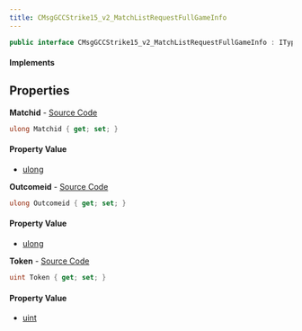 ```yaml
---
title: CMsgGCCStrike15_v2_MatchListRequestFullGameInfo
---
```


```csharp
public interface CMsgGCCStrike15_v2_MatchListRequestFullGameInfo : ITypedProtobuf<CMsgGCCStrike15_v2_MatchListRequestFullGameInfo>, INativeHandle
```

#### Implements

## Properties

**Matchid** - [Source Code](https://github.com/swiftly-solution/swiftlys2/blob/main/managed/src/SwiftlyS2.Generated/Protobufs/Interfaces/CMsgGCCStrike15_v2_MatchListRequestFullGameInfo.cs#L13)

```csharp
ulong Matchid { get; set; }
```

#### Property Value

- [ulong](https://learn.microsoft.com/dotnet/api/system.uint64)

**Outcomeid** - [Source Code](https://github.com/swiftly-solution/swiftlys2/blob/main/managed/src/SwiftlyS2.Generated/Protobufs/Interfaces/CMsgGCCStrike15_v2_MatchListRequestFullGameInfo.cs#L16)

```csharp
ulong Outcomeid { get; set; }
```

#### Property Value

- [ulong](https://learn.microsoft.com/dotnet/api/system.uint64)

**Token** - [Source Code](https://github.com/swiftly-solution/swiftlys2/blob/main/managed/src/SwiftlyS2.Generated/Protobufs/Interfaces/CMsgGCCStrike15_v2_MatchListRequestFullGameInfo.cs#L19)

```csharp
uint Token { get; set; }
```

#### Property Value

- [uint](https://learn.microsoft.com/dotnet/api/system.uint32)

